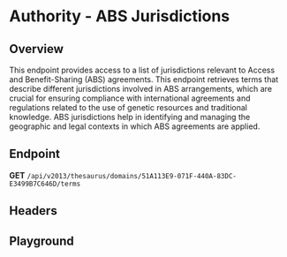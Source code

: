 <script setup>
import "../../../style.css"
import SwaggerUI from "../../../swagger/view/SwaggerUI.vue"
import swaggerJson from "../../../swagger/json/thesaurus/authority/abs-jurisdictions.json";

const swaggerSpecs = [
  { json:swaggerJson, protected: false },
]
</script>

# Authority - ABS Jurisdictions

## Overview

This endpoint provides access to a list of jurisdictions relevant to Access and Benefit-Sharing (ABS) agreements. This endpoint retrieves terms that describe different jurisdictions involved in ABS arrangements, which are crucial for ensuring compliance with international agreements and regulations related to the use of genetic resources and traditional knowledge. ABS jurisdictions help in identifying and managing the geographic and legal contexts in which ABS agreements are applied.


## Endpoint

**GET** `/api/v2013/thesaurus/domains/51A113E9-071F-440A-83DC-E3499B7C646D/terms`

## Headers
<!--@include: ../../../components/common/header/accept.md-->

## Playground

<SwaggerUI :swaggerSpecs="swaggerSpecs" />